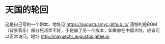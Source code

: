 # 天国的轮回
这是自己写的一个剧本，地址见 https://augustusmyc.github.io/
遗憾的是BGM（背景音乐）部分死活弄不好，于是做了另一个版本，如果你在中国大陆，应该可以正常访问，地址 http://mayuechi_augustus.gitee.io
